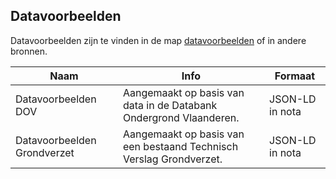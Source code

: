 ## Datavoorbeelden

Datavoorbeelden zijn te vinden in de map [datavoorbeelden](https://github.com/Informatievlaanderen/OSLOthema-bodemEnOndergrond/tree/master/resources/datavoorbeelden) of in andere bronnen.

|Naam|Info|Formaat|
|---|---|---|
|Datavoorbeelden DOV|Aangemaakt op basis van data in de Databank Ondergrond Vlaanderen.|JSON-LD in nota|
|Datavoorbeelden Grondverzet|Aangemaakt op basis van een bestaand Technisch Verslag Grondverzet.|JSON-LD in nota|

